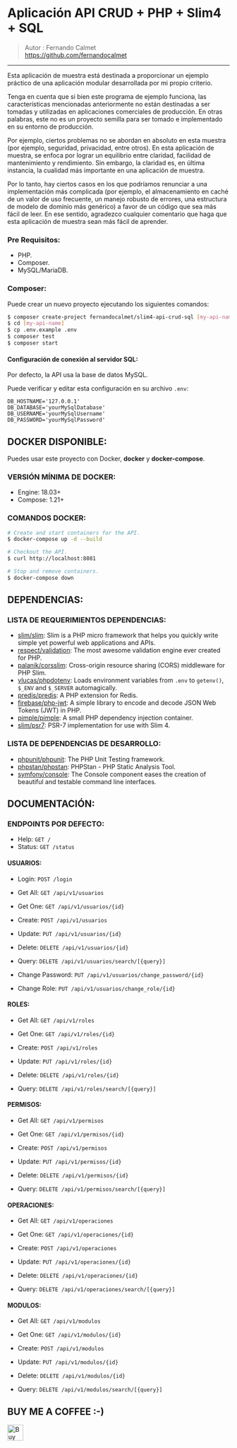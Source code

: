 # Aplicación API CRUD + PHP + Slim4 + SQL
> Autor : Fernando Calmet  
https://github.com/fernandocalmet  
----------

<p>Esta aplicación de muestra está destinada a proporcionar un ejemplo práctico de una aplicación modular desarrollada por mi propio criterio.

<p>Tenga en cuenta que si bien este programa de ejemplo funciona, las características mencionadas anteriormente no están destinadas a ser tomadas y utilizadas en aplicaciones comerciales de producción. En otras palabras, este no es un proyecto semilla para ser tomado  e implementado en su entorno de producción.</p>  

<p>Por ejemplo, ciertos problemas no se abordan en absoluto en esta  muestra (por ejemplo, seguridad, privacidad, entre otros). En esta aplicación de muestra, se enfoca por lograr un equilibrio entre claridad, facilidad de mantenimiento y rendimiento. Sin embargo, la claridad es, en última instancia, la cualidad más importante en una aplicación de muestra.</p>

<p>Por lo tanto, hay ciertos casos en los que podríamos renunciar a una implementación más complicada (por ejemplo, el almacenamiento en caché de un valor de uso frecuente, un manejo robusto de errores, una estructura de modelo de dominio más genérico) a favor de un código que sea más fácil de leer. En ese sentido, agradezco cualquier comentario que haga que esta aplicación de muestra sean más fácil de aprender.</p>

### Pre Requisitos:
- PHP.
- Composer.
- MySQL/MariaDB.


### Composer:
Puede crear un nuevo proyecto ejecutando los siguientes comandos:

```bash
$ composer create-project fernandocalmet/slim4-api-crud-sql [my-api-name]
$ cd [my-api-name]
$ cp .env.example .env
$ composer test
$ composer start
```


#### Configuración de conexión al servidor SQL:
Por defecto, la API usa la base de datos MySQL.

Puede verificar y editar esta configuración en su archivo `.env`:

```
DB_HOSTNAME='127.0.0.1'
DB_DATABASE='yourMySqlDatabase'
DB_USERNAME='yourMySqlUsername'
DB_PASSWORD='yourMySqlPassword'
```


## DOCKER DISPONIBLE:
Puedes usar este proyecto con Docker, **docker** y **docker-compose**.


### VERSIÓN MÍNIMA DE DOCKER:
* Engine: 18.03+
* Compose: 1.21+


### COMANDOS DOCKER:
```bash
# Create and start containers for the API.
$ docker-compose up -d --build

# Checkout the API.
$ curl http://localhost:8081

# Stop and remove containers.
$ docker-compose down
```

## DEPENDENCIAS:

### LISTA DE REQUERIMIENTOS DEPENDENCIAS:

- [slim/slim](https://github.com/slimphp/Slim): Slim is a PHP micro framework that helps you quickly write simple yet powerful web applications and APIs.
- [respect/validation](https://github.com/Respect/Validation): The most awesome validation engine ever created for PHP.
- [palanik/corsslim](https://github.com/palanik/CorsSlim): Cross-origin resource sharing (CORS) middleware for PHP Slim.
- [vlucas/phpdotenv](https://github.com/vlucas/phpdotenv): Loads environment variables from `.env` to `getenv()`, `$_ENV` and `$_SERVER` automagically.
- [predis/predis](https://github.com/phpredis/phpredis): A PHP extension for Redis.
- [firebase/php-jwt](https://github.com/firebase/php-jwt): A simple library to encode and decode JSON Web Tokens (JWT) in PHP.
- [pimple/pimple](https://github.com/silexphp/Pimple): A small PHP dependency injection container.
- [slim/psr7](https://github.com/slimphp/Slim-Psr7): PSR-7 implementation for use with Slim 4.

### LISTA DE DEPENDENCIAS DE DESARROLLO:

- [phpunit/phpunit](https://github.com/sebastianbergmann/phpunit): The PHP Unit Testing framework.
- [phpstan/phpstan](https://github.com/phpstan/phpstan): PHPStan - PHP Static Analysis Tool.
- [symfony/console](https://github.com/symfony/console): The Console component eases the creation of beautiful and testable command line interfaces.

## DOCUMENTACIÓN:

### ENDPOINTS POR DEFECTO:

- Help: `GET /`
- Status: `GET /status`

#### USUARIOS:

- Login: `POST /login`

- Get All: `GET /api/v1/usuarios`

- Get One: `GET /api/v1/usuarios/{id}`

- Create: `POST /api/v1/usuarios`

- Update: `PUT /api/v1/usuarios/{id}`

- Delete: `DELETE /api/v1/usuarios/{id}`

- Query: `DELETE /api/v1/usuarios/search/[{query}]`

- Change Password: `PUT /api/v1/usuarios/change_password/{id}`

- Change Role: `PUT /api/v1/usuarios/change_role/{id}`

#### ROLES:

- Get All: `GET /api/v1/roles`

- Get One: `GET /api/v1/roles/{id}`

- Create: `POST /api/v1/roles`

- Update: `PUT /api/v1/roles/{id}`

- Delete: `DELETE /api/v1/roles/{id}`

- Query: `DELETE /api/v1/roles/search/[{query}]`

#### PERMISOS:

- Get All: `GET /api/v1/permisos`

- Get One: `GET /api/v1/permisos/{id}`

- Create: `POST /api/v1/permisos`

- Update: `PUT /api/v1/permisos/{id}`

- Delete: `DELETE /api/v1/permisos/{id}`

- Query: `DELETE /api/v1/permisos/search/[{query}]`

#### OPERACIONES:

- Get All: `GET /api/v1/operaciones`

- Get One: `GET /api/v1/operaciones/{id}`

- Create: `POST /api/v1/operaciones`

- Update: `PUT /api/v1/operaciones/{id}`

- Delete: `DELETE /api/v1/operaciones/{id}`

- Query: `DELETE /api/v1/operaciones/search/[{query}]`

#### MODULOS:

- Get All: `GET /api/v1/modulos`

- Get One: `GET /api/v1/modulos/{id}`

- Create: `POST /api/v1/modulos`

- Update: `PUT /api/v1/modulos/{id}`

- Delete: `DELETE /api/v1/modulos/{id}`

- Query: `DELETE /api/v1/modulos/search/[{query}]`

  
## BUY ME A COFFEE :-)
<a href='https://ko-fi.com/fernandocalmet' target='_blank'>
  <img height='36' style='border:0px;height:36px;' src='https://az743702.vo.msecnd.net/cdn/kofi3.png?v=2' border='0' alt='Buy Me a Coffee at ko-fi.com' />
</a>